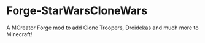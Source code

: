 # Forge-StarWarsCloneWars
A MCreator Forge mod to add Clone Troopers, Droidekas and much more to Minecraft!

